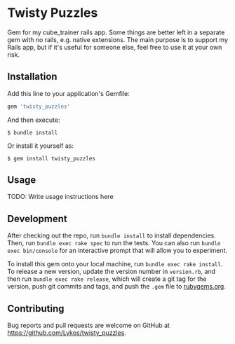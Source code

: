 # Twisty Puzzles
Gem for my cube_trainer rails app. Some things are better left in a separate gem with no rails, e.g. native extensions. The main purpose is to support my Rails app, but if it's useful for someone else, feel free to use it at your own risk.

## Installation

Add this line to your application's Gemfile:

```ruby
gem 'twisty_puzzles'
```

And then execute:

    $ bundle install

Or install it yourself as:

    $ gem install twisty_puzzles

## Usage

TODO: Write usage instructions here

## Development

After checking out the repo, run `bundle install` to install dependencies. Then, run `bundle exec rake spec` to run the tests. You can also run `bundle exec bin/console` for an interactive prompt that will allow you to experiment.

To install this gem onto your local machine, run `bundle exec rake install`. To release a new version, update the version number in `version.rb`, and then run `bundle exec rake release`, which will create a git tag for the version, push git commits and tags, and push the `.gem` file to [rubygems.org](https://rubygems.org).

## Contributing

Bug reports and pull requests are welcome on GitHub at https://github.com/Lykos/twisty_puzzles.
